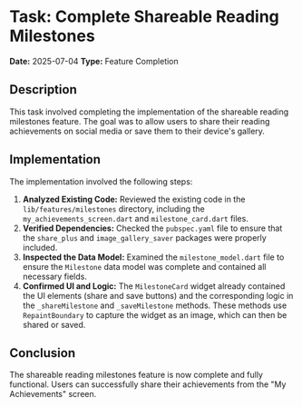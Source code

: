 
# Task: Complete Shareable Reading Milestones

**Date:** 2025-07-04
**Type:** Feature Completion

## Description

This task involved completing the implementation of the shareable reading milestones feature. The goal was to allow users to share their reading achievements on social media or save them to their device's gallery.

## Implementation

The implementation involved the following steps:

1.  **Analyzed Existing Code:** Reviewed the existing code in the `lib/features/milestones` directory, including the `my_achievements_screen.dart` and `milestone_card.dart` files.
2.  **Verified Dependencies:** Checked the `pubspec.yaml` file to ensure that the `share_plus` and `image_gallery_saver` packages were properly included.
3.  **Inspected the Data Model:** Examined the `milestone_model.dart` file to ensure the `Milestone` data model was complete and contained all necessary fields.
4.  **Confirmed UI and Logic:** The `MilestoneCard` widget already contained the UI elements (share and save buttons) and the corresponding logic in the `_shareMilestone` and `_saveMilestone` methods. These methods use `RepaintBoundary` to capture the widget as an image, which can then be shared or saved.

## Conclusion

The shareable reading milestones feature is now complete and fully functional. Users can successfully share their achievements from the "My Achievements" screen.
